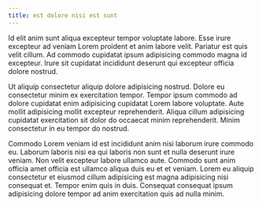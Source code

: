 ```yaml
---
title: est dolore nisi est sunt
---
```


Id elit anim sunt aliqua excepteur tempor voluptate labore. Esse irure excepteur ad veniam Lorem proident et anim labore velit. Pariatur est quis velit cillum. Ad commodo cupidatat ipsum adipisicing commodo magna id excepteur. Irure sit cupidatat incididunt deserunt qui excepteur officia dolore nostrud.

Ut aliquip consectetur aliquip dolore adipisicing nostrud. Dolore eu consectetur minim ex exercitation tempor. Tempor ipsum commodo ad dolore cupidatat enim adipisicing cupidatat Lorem labore voluptate. Aute mollit adipisicing mollit excepteur reprehenderit. Aliqua cillum adipisicing cupidatat exercitation sit dolor do occaecat minim reprehenderit. Minim consectetur in eu tempor do nostrud.

Commodo Lorem veniam id est incididunt anim nisi laborum irure commodo eu. Laborum laboris nisi ea qui laboris non sunt et nulla deserunt irure veniam. Non velit excepteur labore ullamco aute. Commodo sunt anim officia amet officia est ullamco aliqua duis eu et et veniam. Lorem eu aliquip consectetur et eiusmod cillum adipisicing est magna adipisicing nisi consequat et. Tempor enim quis in duis. Consequat consequat ipsum adipisicing dolore tempor ad anim exercitation quis ad nulla minim.